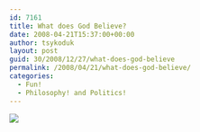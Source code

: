 ```yaml
---
id: 7161
title: What does God Believe?
date: 2008-04-21T15:37:00+00:00
author: tsykoduk
layout: post
guid: 30/2008/12/27/what-does-god-believe
permalink: /2008/04/21/what-does-god-believe/
categories:
  - Fun!
  - Philosophy! and Politics!
---
```

<a href="http://www.tmcm.com/comics/tags/too+much+coffee+man/169_athe"><img src="http://greg.nokes.name/assets/2008/4/20/169_athe.gif"></a>